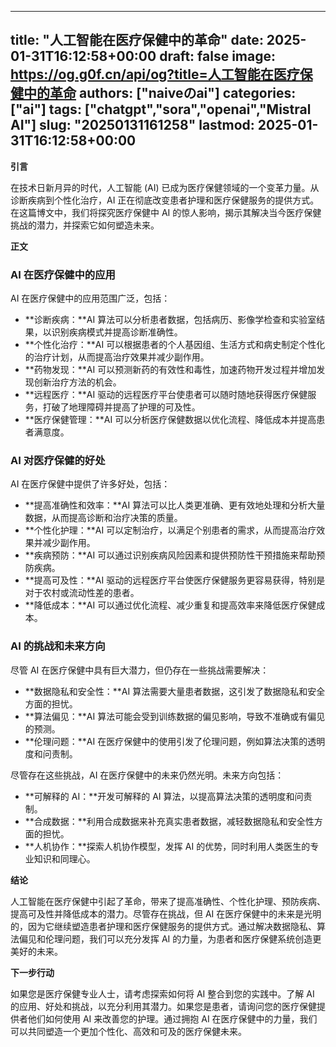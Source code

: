 
---
title: "人工智能在医疗保健中的革命"
date: 2025-01-31T16:12:58+00:00
draft: false
image: https://og.g0f.cn/api/og?title=人工智能在医疗保健中的革命
authors: ["naiveのai"]
categories: ["ai"]
tags: ["chatgpt","sora","openai","Mistral AI"]
slug: "20250131161258"
lastmod: 2025-01-31T16:12:58+00:00
---
**引言**

在技术日新月异的时代，人工智能 (AI) 已成为医疗保健领域的一个变革力量。从诊断疾病到个性化治疗，AI 正在彻底改变患者护理和医疗保健服务的提供方式。在这篇博文中，我们将探究医疗保健中 AI 的惊人影响，揭示其解决当今医疗保健挑战的潜力，并探索它如何塑造未来。

**正文**

### AI 在医疗保健中的应用

AI 在医疗保健中的应用范围广泛，包括：

- **诊断疾病：**AI 算法可以分析患者数据，包括病历、影像学检查和实验室结果，以识别疾病模式并提高诊断准确性。
- **个性化治疗：**AI 可以根据患者的个人基因组、生活方式和病史制定个性化的治疗计划，从而提高治疗效果并减少副作用。
- **药物发现：**AI 可以预测新药的有效性和毒性，加速药物开发过程并增加发现创新治疗方法的机会。
- **远程医疗：**AI 驱动的远程医疗平台使患者可以随时随地获得医疗保健服务，打破了地理障碍并提高了护理的可及性。
- **医疗保健管理：**AI 可以分析医疗保健数据以优化流程、降低成本并提高患者满意度。

### AI 对医疗保健的好处

AI 在医疗保健中提供了许多好处，包括：

- **提高准确性和效率：**AI 算法可以比人类更准确、更有效地处理和分析大量数据，从而提高诊断和治疗决策的质量。
- **个性化护理：**AI 可以定制治疗，以满足个别患者的需求，从而提高治疗效果并减少副作用。
- **疾病预防：**AI 可以通过识别疾病风险因素和提供预防性干预措施来帮助预防疾病。
- **提高可及性：**AI 驱动的远程医疗平台使医疗保健服务更容易获得，特别是对于农村或流动性差的患者。
- **降低成本：**AI 可以通过优化流程、减少重复和提高效率来降低医疗保健成本。

### AI 的挑战和未来方向

尽管 AI 在医疗保健中具有巨大潜力，但仍存在一些挑战需要解决：

- **数据隐私和安全性：**AI 算法需要大量患者数据，这引发了数据隐私和安全方面的担忧。
- **算法偏见：**AI 算法可能会受到训练数据的偏见影响，导致不准确或有偏见的预测。
- **伦理问题：**AI 在医疗保健中的使用引发了伦理问题，例如算法决策的透明度和问责制。

尽管存在这些挑战，AI 在医疗保健中的未来仍然光明。未来方向包括：

- **可解释的 AI：**开发可解释的 AI 算法，以提高算法决策的透明度和问责制。
- **合成数据：**利用合成数据来补充真实患者数据，减轻数据隐私和安全性方面的担忧。
- **人机协作：**探索人机协作模型，发挥 AI 的优势，同时利用人类医生的专业知识和同理心。

**结论**

人工智能在医疗保健中引起了革命，带来了提高准确性、个性化护理、预防疾病、提高可及性并降低成本的潜力。尽管存在挑战，但 AI 在医疗保健中的未来是光明的，因为它继续塑造患者护理和医疗保健服务的提供方式。通过解决数据隐私、算法偏见和伦理问题，我们可以充分发挥 AI 的力量，为患者和医疗保健系统创造更美好的未来。

**下一步行动**

如果您是医疗保健专业人士，请考虑探索如何将 AI 整合到您的实践中。了解 AI 的应用、好处和挑战，以充分利用其潜力。如果您是患者，请询问您的医疗保健提供者他们如何使用 AI 来改善您的护理。通过拥抱 AI 在医疗保健中的力量，我们可以共同塑造一个更加个性化、高效和可及的医疗保健未来。